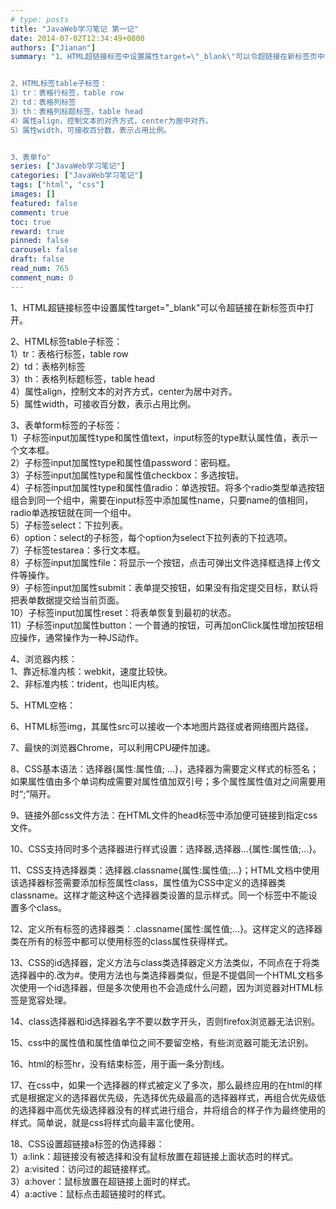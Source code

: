 ```yaml
---
# type: posts 
title: "JavaWeb学习笔记 第一记"
date: 2014-07-02T12:34:49+0800
authors: ["Jianan"]
summary: "1、HTML超链接标签中设置属性target=\"_blank\"可以令超链接在新标签页中打开。


2、HTML标签table子标签：
1）tr：表格行标签，table row
2）td：表格列标签
3）th：表格列标题标签，table head
4）属性align，控制文本的对齐方式，center为居中对齐。
5）属性width，可接收百分数，表示占用比例。


3、表单fo"
series: ["JavaWeb学习笔记"]
categories: ["JavaWeb学习笔记"]
tags: ["html", "css"]
images: []
featured: false
comment: true
toc: true
reward: true
pinned: false
carousel: false
draft: false
read_num: 765
comment_num: 0
---
```


1、HTML超链接标签中设置属性target="_blank"可以令超链接在新标签页中打开。

  

2、HTML标签table子标签：  
1）tr：表格行标签，table row  
2）td：表格列标签  
3）th：表格列标题标签，table head  
4）属性align，控制文本的对齐方式，center为居中对齐。  
5）属性width，可接收百分数，表示占用比例。

  

3、表单form标签的子标签：  
1）子标签input加属性type和属性值text，input标签的type默认属性值，表示一个文本框。  
2）子标签input加属性type和属性值password：密码框。  
3）子标签input加属性type和属性值checkbox：多选按钮。  
4）子标签input加属性type和属性值radio：单选按钮。将多个radio类型单选按钮组合到同一个组中，需要在input标签中添加属性name，只要name的值相同，radio单选按钮就在同一个组中。  
5）子标签select：下拉列表。  
6）option：select的子标签，每个option为select下拉列表的下拉选项。  
7）子标签testarea：多行文本框。  
8）子标签input加属性file：将显示一个按钮，点击可弹出文件选择框选择上传文件等操作。  
9）子标签input加属性submit：表单提交按钮，如果没有指定提交目标，默认将把表单数据提交给当前页面。  
10）子标签input加属性reset：将表单恢复到最初的状态。  
11）子标签input加属性button：一个普通的按钮，可再加onClick属性增加按钮相应操作，通常操作为一种JS动作。

  

4、浏览器内核：  
1、靠近标准内核：webkit，速度比较快。  
2、非标准内核：trident，也叫IE内核。

  

5、HTML空格： &nbsp;

  

6、HTML标签img，其属性src可以接收一个本地图片路径或者网络图片路径。

  

7、最快的浏览器Chrome，可以利用CPU硬件加速。

  

8、CSS基本语法：选择器{属性:属性值;
...}，选择器为需要定义样式的标签名；如果属性值由多个单词构成需要对属性值加双引号；多个属性属性值对之间需要用时“;”隔开。

  

9、链接外部css文件方法：在HTML文件的head标签中添加便可链接到指定css文件。

  

10、CSS支持同时多个选择器进行样式设置：选择器,选择器...{属性:属性值;...}。

  

11、CSS支持选择器类：选择器.classname{属性:属性值;...}；HTML文档中使用该选择器标签需要添加标签属性class，属性值为CSS中定义的选择器类classname。这样才能这种这个选择器类设置的显示样式。同一个标签中不能设置多个class。

  

12、定义所有标签的选择器类：.classname{属性:属性值;...}。这样定义的选择器类在所有的标签中都可以使用标签的class属性获得样式。

  

13、CSS的id选择器，定义方法与class类选择器定义方法类似，不同点在于将类选择器中的.改为#。使用方法也与类选择器类似，但是不提倡同一个HTML文档多次使用一个id选择器，但是多次使用也不会造成什么问题，因为浏览器对HTML标签是宽容处理。

  

14、class选择器和id选择器名字不要以数字开头，否则firefox浏览器无法识别。

  

15、css中的属性值和属性值单位之间不要留空格，有些浏览器可能无法识别。

  

16、html的标签hr，没有结束标签，用于画一条分割线。

  

17、在css中，如果一个选择器的样式被定义了多次，那么最终应用的在html的样式是根据定义的选择器优先级，先选择优先级最高的选择器样式，再组合优先级低的选择器中高优先级选择器没有的样式进行组合，并将组合的样子作为最终使用的样式。简单说，就是css将样式向最丰富化使用。

  

18、CSS设置超链接a标签的伪选择器：  
1）a:link：超链接没有被选择和没有鼠标放置在超链接上面状态时的样式。  
2）a:visited：访问过的超链接样式。  
3）a:hover：鼠标放置在超链接上面时的样式。  
4）a:active：鼠标点击超链接时的样式。

